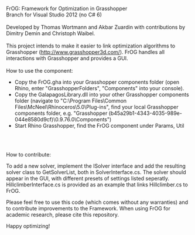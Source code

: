 FrOG: Framework for Optimization in Grasshopper
<br>Branch for Visual Studio 2012 (no C# 6)
<br><br>Developed by Thomas Wortmann and Akbar Zuardin with contributions by Dimitry Demin and Christoph Waibel.
<br><br>
This project intends to make it easier to link optimization algorithms to Grasshopper (http://www.grasshopper3d.com/).
FrOG handles all interactions with Grasshopper and provides a GUI. 
<br><br>
How to use the component: 
<br>
- Copy the FrOG.gha into your Grasshopper components folder (open Rhino, enter "GrasshopperFolders", "Components" into your console).
- Copy the GalapagosLibrary.dll into your other Grasshopper components folder (navigate to "C:\Program Files\Common Files\McNeel\Rhinoceros\5.0\Plug-ins\", find your local Grasshopper components folder, e.g. "Grasshopper (b45a29b1-4343-4035-989e-044e8580d9cf)\0.9.76.0\Components") 
- Start Rhino Grasshopper, find the FrOG component under Params, Util 

<br><br>


How to contribute:


To add a new solver, implement the ISolver interface and add the resulting solver class to GetSolverList, both in SolverInterface.cs.
The solver should appear in the GUI, with different presets of settings listed seperatly.
HillclimberInterface.cs is provided as an example that links Hillclimber.cs to FrOG.

Please feel free to use this code (which comes without any warranties) and to contribute improvements to the Framework.
When using FrOG for academic research, please cite this repository.

Happy optimizing!
